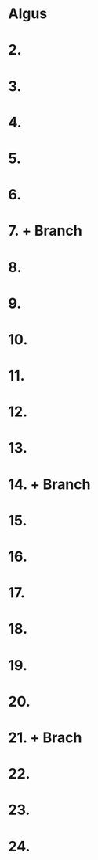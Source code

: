 # Algus
# 2.
# 3.
# 4.
# 5.
# 6.
# 7. + Branch
# 8.
# 9.
# 10.
# 11.
# 12.
# 13.
# 14. + Branch 
# 15.
# 16.
# 17.
# 18.
# 19.
# 20.
# 21. + Brach
# 22.
# 23.
# 24.
